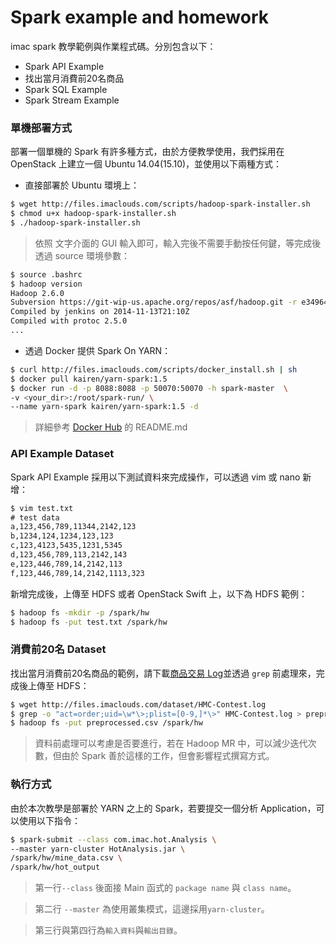 # Spark example and homework
imac spark 教學範例與作業程式碼。分別包含以下：
* Spark API Example
* 找出當月消費前20名商品
* Spark SQL Example
* Spark Stream Example

### 單機部署方式
部署一個單機的 Spark 有許多種方式，由於方便教學使用，我們採用在 OpenStack 上建立一個 Ubuntu 14.04(15.10)，並使用以下兩種方式：
* 直接部署於 Ubuntu 環境上：
```sh
$ wget http://files.imaclouds.com/scripts/hadoop-spark-installer.sh
$ chmod u+x hadoop-spark-installer.sh
$ ./hadoop-spark-installer.sh
```
> 依照 文字介面的 GUI 輸入即可，輸入完後不需要手動按任何鍵，等完成後透過 source 環境參數：
```sh
$ source .bashrc
$ hadoop version
Hadoop 2.6.0
Subversion https://git-wip-us.apache.org/repos/asf/hadoop.git -r e3496499ecb8d220fba99dc5ed4c99c8f9e33bb1
Compiled by jenkins on 2014-11-13T21:10Z
Compiled with protoc 2.5.0
...
```

* 透過 Docker 提供 Spark On YARN：
```sh
$ curl http://files.imaclouds.com/scripts/docker_install.sh | sh
$ docker pull kairen/yarn-spark:1.5
$ docker run -d -p 8088:8088 -p 50070:50070 -h spark-master  \
-v <your_dir>:/root/spark-run/ \
--name yarn-spark kairen/yarn-spark:1.5 -d
```
> 詳細參考 [Docker Hub](https://hub.docker.com/r/kairen/yarn-spark/) 的 README.md

### API Example Dataset
Spark API Example 採用以下測試資料來完成操作，可以透過 vim 或 nano 新增：
```txt
$ vim test.txt
# test data
a,123,456,789,11344,2142,123
b,1234,124,1234,123,123
c,123,4123,5435,1231,5345
d,123,456,789,113,2142,143
e,123,446,789,14,2142,113
f,123,446,789,14,2142,1113,323
```
新增完成後，上傳至 HDFS 或者 OpenStack Swift 上，以下為 HDFS 範例：
```sh
$ hadoop fs -mkdir -p /spark/hw
$ hadoop fs -put test.txt /spark/hw
```

### 消費前20名 Dataset
找出當月消費前20名商品的範例，請下載[商品交易 Log](http://files.imaclouds.com/dataset/HMC-Contest.log)並透過 ```grep``` 前處理來，完成後上傳至 HDFS：
```sh
$ wget http://files.imaclouds.com/dataset/HMC-Contest.log
$ grep -o "act=order;uid=\w*\>;plist=[0-9,]*\>" HMC-Contest.log > preprocessed.csv
$ hadoop fs -put preprocessed.csv /spark/hw
```
> 資料前處理可以考慮是否要進行，若在 Hadoop MR 中，可以減少迭代次數，但由於 Spark 善於這樣的工作，但會影響程式撰寫方式。

### 執行方式
由於本次教學是部署於 YARN 之上的 Spark，若要提交一個分析 Application，可以使用以下指令：
```sh
$ spark-submit --class com.imac.hot.Analysis \
--master yarn-cluster HotAnalysis.jar \
/spark/hw/mine_data.csv \
/spark/hw/hot_output
```
> 第一行```--class``` 後面接 Main 函式的 ```package name``` 與 ```class name```。

> 第二行 ```--master``` 為使用叢集模式，這邊採用```yarn-cluster```。

> 第三行與第四行為```輸入資料```與```輸出目錄```。